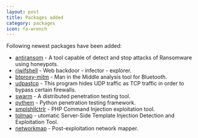 ```yaml
---
layout: post
title: Packages added
category: packages
icon: fa-wrench
---
```


Following newest packages have been added:

* [antiransom](http://www.security-projects.com/?Anti_Ransom___Download) - A tool capable of detect and stop attacks of Ransomware using honeypots.
* [riwifshell](https://github.com/graniet/riwifshell) - Web backdoor - infector - explorer.
* [btproxy-mitm](https://github.com/conorpp/btproxy) - Man in the Middle analysis tool for Bluetooth.
* [udpastcp](https://github.com/Hello71/udpastcp) - This program hides UDP traffic as TCP traffic in order to bypass certain firewalls.
* [swarm](https://github.com/Arvin-X/swarm) - A distributed penetration testing tool.
* [pythem](https://github.com/m4n3dw0lf/PytheM) - Python penetration testing framework.
* [smplshllctrlr](https://github.com/z0noxz/smplshllctrlr) - PHP Command Injection exploitation tool.
* [tplmap](https://github.com/epinna/tplmap) - utomatic Server-Side Template Injection Detection and Exploitation Tool.
* [networkmap](https://github.com/lorenzog/NetworkMap) - Post-exploitation network mapper.
